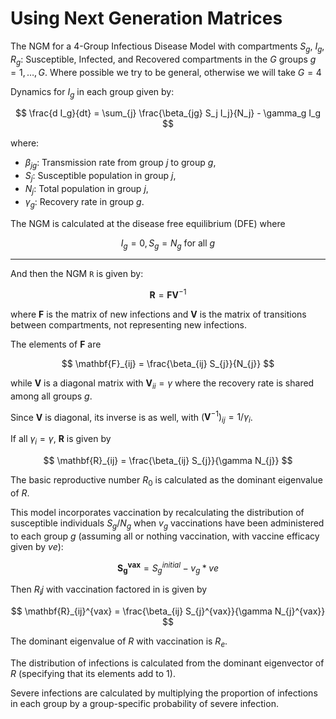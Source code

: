 # Using Next Generation Matrices

The NGM for a 4-Group Infectious Disease Model with compartments $S_g$, $I_g$, $R_g$: Susceptible, Infected, and Recovered compartments in the $G$ groups $g = 1, \dots, G$. Where possible we try to be general, otherwise we will take $G = 4$

Dynamics for $I_g$ in each group given by:

$$
\frac{d I_g}{dt} = \sum_{j} \frac{\beta_{jg} S_j I_j}{N_j} - \gamma_g I_g
$$

where:

- $\beta_{jg}$: Transmission rate from group $j$ to group $g$,
- $S_j$: Susceptible population in group $j$,
- $N_j$: Total population in group $j$,
- $\gamma_g$: Recovery rate in group $g$.

The NGM is calculated at the disease free equilibrium (DFE) where

$$
I_g = 0, S_g = N_g \  \text{for all\ } g
$$

---

And then the NGM `R` is given by:

$$
\mathbf{R} = \mathbf{F} \mathbf{V}^{-1}
$$

where $\mathbf{F}$ is the matrix of new infections and $\mathbf{V}$ is the matrix of transitions between compartments, not representing new infections.

The elements of $\mathbf{F}$ are

$$
\mathbf{F}_{ij} = \frac{\beta_{ij} S_{j}}{N_{j}}
$$

while $\mathbf{V}$ is a diagonal matrix with $\mathbf{V}_{ii} = \gamma$ where the recovery rate is shared among all groups $g$.

Since $\mathbf{V}$ is diagonal, its inverse is as well, with $(\mathbf{V}^{-1})_{ij} = 1 / \gamma_i$.

If all $\gamma_i = \gamma$, $\mathbf{R}$ is given by

$$
\mathbf{R}_{ij} = \frac{\beta_{ij} S_{j}}{\gamma N_{j}}
$$

The basic reproductive number $R_0$ is calculated as the dominant eigenvalue of $R$.

This model incorporates vaccination by recalculating the distribution of susceptible individuals $S_g / N_g$ when $v_g$ vaccinations have been administered to each group $g$ (assuming all or nothing vaccination, with vaccine efficacy given by $ve$):

$$
\mathbf{S_{g}^{vax}} = S_{g}^{initial} - v_{g} * ve
$$

Then $R_ij$ with vaccination factored in is given by

$$
\mathbf{R}_{ij}^{vax} = \frac{\beta_{ij} S_{j}^{vax}}{\gamma N_{j}^{vax}}
$$


The dominant eigenvalue of $R$ with vaccination is $R_e$.

The distribution of infections is calculated from the dominant eigenvector of $R$ (specifying that its elements add to 1).

Severe infections are calculated by multiplying the proportion of infections in each group by a group-specific probability of severe infection.
